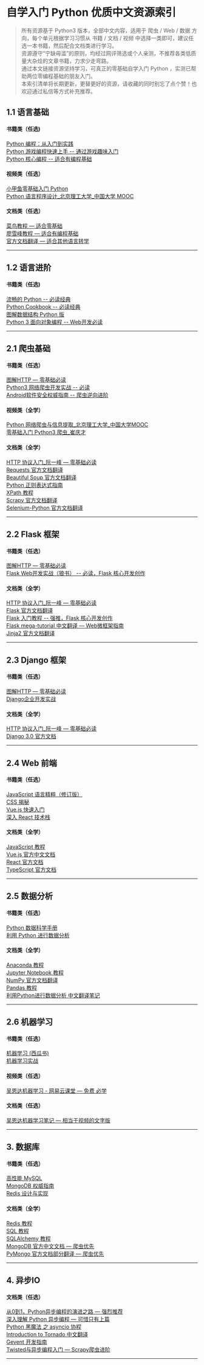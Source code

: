 # 自学入门 Python 优质中文资源索引

> 所有资源基于 Python3 版本，全部中文内容，适用于 爬虫 / Web / 数据 方向，每个单元根据学习习惯从 书籍 / 文档 / 视频 中选择一类即可，建议任选一本书籍，然后配合文档类进行学习。  
> 资源遵守“宁缺毋滥”的原则，均经过网评筛选或个人亲测，不推荐各类低质量大杂烩的文章书籍，力求少走弯路。  
> 通过本文链接资源坚持学习，可真正的零基础自学入门 Python ，实测已帮助两位零编程基础的朋友入门。  
> 本索引清单将长期更新，更替更好的资源，请收藏的同时别忘了点个赞！也欢迎通过私信等方式补充推荐。

## 1.1 语言基础

#### 书籍类（任选)
[Python 编程：从入门到实践](https://item.jd.com/11993134.html?cu=true&utm_source=kong&utm_medium=tuiguang&utm_campaign=t_1001542270_1000008160_0_1929571479&utm_term=3a5041eb2363478d977b6ce59798dcc2)  
[Python 游戏编程快速上手 -- 通过游戏趣味入门](https://item.jd.com/12202703.html?cu=true&utm_source=kong&utm_medium=tuiguang&utm_campaign=t_1001542270_1000008160_0_1929571479&utm_term=281a2ca3f6a74137b27bb9a8b171b61c)  
[Python 核心编程 -- 适合有编程基础](https://item.jd.com/10062788.html?cu=true&utm_source=kong&utm_medium=tuiguang&utm_campaign=t_1001542270_1000008160_0_1929571479&utm_term=3386f9ebe12c46ffb44e4a9c494004aa)  

#### 视频类（任选）
[小甲鱼零基础入门 Python](https://www.bilibili.com/video/av27789609)  
[Python 语言程序设计_北京理工大学_中国大学 MOOC](https://www.icourse163.org/course/BIT-268001)  

#### 文档类（任选）
[菜鸟教程 — 适合零基础](http://www.runoob.com/python3/python3-tutorial.html)  
[廖雪峰教程 — 适合有编程基础](https://www.liaoxuefeng.com/wiki/0014316089557264a6b348958f449949df42a6d3a2e542c000)  
[官方文档翻译 — 适合其他语言转学](https://yiyibooks.cn/xx/python_352/index.html)  

* * *

## 1.2 语言进阶

#### 书籍类（任选)
[流畅的 Python -- 必读经典](https://item.jd.com/12186192.html?cu=true&utm_source=kong&utm_medium=tuiguang&utm_campaign=t_1001542270_1000008160_0_1929571479&utm_term=b13a193f9b934ac5a3d91bb5b338c120)  
[Python Cookbook -- 必读经典](https://item.jd.com/11681561.html?cu=true&utm_source=kong&utm_medium=tuiguang&utm_campaign=t_1001542270_1000008160_0_1929571479&utm_term=cd8772417e5a43fd91e4ef3f69e65527)  
[图解数据结构 Python 版](https://item.jd.com/12336391.html?cu=true&utm_source=kong&utm_medium=tuiguang&utm_campaign=t_1001542270_1000008160_0_1929571479&utm_term=9464e258ce0546cba144091d8fdfb4f6)  
[Python 3 面向对象编程 -- Web开发必读](https://item.jd.com/12385123.html?cu=true&utm_source=kong&utm_medium=tuiguang&utm_campaign=t_1001542270_1000008160_0_1929571479&utm_term=78fedcb68cba49d681fa7590b62fe954)  

* * *

## 2.1 爬虫基础

#### 书籍类（任选）

[图解HTTP — 零基础必读](https://item.jd.com/1179243750.html?cu=true&utm_source=kong&utm_medium=tuiguang&utm_campaign=t_1001542270_1000008160_0_1929571479&utm_term=fd56d83454434af7953d5d0df0c2c5bf)  
[Python3 网络爬虫开发实战 -- 必读](https://item.jd.com/49825026628.html?cu=true&utm_source=kong&utm_medium=tuiguang&utm_campaign=t_1001542270_1000008160_0_1929571479&utm_term=c5522372b8fb464dbb98a26ec96aae36)  
[Android软件安全权威指南 -- 爬虫逆向进阶](https://item.jd.com/45942848920.html?cu=true&utm_source=kong&utm_medium=tuiguang&utm_campaign=t_1001542270_1000008160_0_1929571479&utm_term=7e35b89bfe3f41189ecb222c7f111a50)  

#### 视频类（全学）
[Python 网络爬虫与信息提取_北京理工大学_中国大学MOOC](https://www.icourse163.org/course/BIT-1001870001)  
[零基础入门 Python3 爬虫_崔庆才](https://edu.hellobi.com/course/157)

#### 文档类（全学）
[HTTP 协议入门_阮一峰 — 零基础必读](http://www.ruanyifeng.com/blog/2016/08/http.html)  
[Requests 官方文档翻译](http://docs.python-requests.org/zh_CN/latest/user/quickstart.html)  
[Beautiful Soup 官方文档翻译](https://beautifulsoup.readthedocs.io/zh_CN/latest/)  
[Python 正则表达式指南](https://www.cnblogs.com/huxi/archive/2010/07/04/1771073.html)  
[XPath 教程](http://www.w3school.com.cn/xpath/index.asp)  
[Scrapy 官方文档翻译](https://scrapy-chs.readthedocs.io/zh_CN/1.0/intro/install.html)  
[Selenium-Python 官方文档翻译](https://selenium-python-zh.readthedocs.io/en/latest/index.html)

* * *

## 2.2 Flask 框架

#### 书籍类（任选）
[图解HTTP — 零基础必读](https://item.jd.com/1179243750.html?cu=true&utm_source=kong&utm_medium=tuiguang&utm_campaign=t_1001542270_1000008160_0_1929571479&utm_term=fd56d83454434af7953d5d0df0c2c5bf)  
[Flask Web开发实战（狼书） -- 必读，Flask 核心开发创作](https://item.jd.com/32885183767.html?cu=true&utm_source=kong&utm_medium=tuiguang&utm_campaign=t_1001542270_1000008160_0_1929571479&utm_term=f286c6172dbd4b02b2e1ce1725e7fddd)  

#### 文档类（全学）
[HTTP 协议入门_阮一峰 — 零基础必读](http://www.ruanyifeng.com/blog/2016/08/http.html)  
[Flask 官方文档翻译](http://docs.jinkan.org/docs/flask/)  
[Flask 入门教程 -- 强推，Flask 核心开发创作](http://helloflask.com/tutorial/)  
[Flask mega-tutorial 中文翻译 — Web微框架指南](http://www.pythondoc.com/flask-mega-tutorial/)   
[Jinja2 官方文档翻译](http://docs.jinkan.org/docs/jinja2/)  

* * *

## 2.3 Django 框架

#### 书籍类（任选）
[图解HTTP — 零基础必读](https://item.jd.com/1179243750.html?cu=true&utm_source=kong&utm_medium=tuiguang&utm_campaign=t_1001542270_1000008160_0_1929571479&utm_term=fd56d83454434af7953d5d0df0c2c5bf)  
[Django企业开发实战](https://item.jd.com/12537842.html?cu=true&utm_source=kong&utm_medium=tuiguang&utm_campaign=t_1001542270_1000008160_0_1929571479&utm_term=e74f4a006d274bfd9ff0a039609208c9)  

#### 文档类（全学）
[HTTP 协议入门_阮一峰 — 零基础必读](http://www.ruanyifeng.com/blog/2016/08/http.html)  
[Django 3.0 官方文档](https://docs.djangoproject.com/zh-hans/3.0/)  

* * *

## 2.4 Web 前端

#### 书籍类（任选）
[JavaScript 语言精粹（修订版）](https://item.jd.com/11090963.html?cu=true&utm_source=kong&utm_medium=tuiguang&utm_campaign=t_1001542270_1000008160_0_1929571479&utm_term=805b7ab7e7a4406e97af470023f41dd5)  
[CSS 揭秘](https://item.jd.com/49883132371.html?cu=true&utm_source=kong&utm_medium=tuiguang&utm_campaign=t_1001542270_1000008160_0_1929571479&utm_term=518dad27c6e24318be217ac6391b7a74)  
[Vue.js 快速入门](https://item.jd.com/12517946.html?cu=true&utm_source=kong&utm_medium=tuiguang&utm_campaign=t_1001542270_1000008160_0_1929571479&utm_term=a6ed70c74a5949c28719ee3c824e387e)  
[深入 React 技术栈](https://item.jd.com/12068636.html?cu=true&utm_source=kong&utm_medium=tuiguang&utm_campaign=t_1001542270_1000008160_0_1929571479&utm_term=8bee6545d5b644309bcfe96fd755c41d)  

#### 文档类（全学）
[JavaScript 教程](http://www.w3school.com.cn/js/index.asp)  
[Vue.js 官方中文文档](https://cn.vuejs.org/v2/guide/index.html)  
[React 官方文档](https://www.reactjscn.com/docs/hello-world.html)  
[TypeScript 官方文档](https://www.tslang.cn/docs/home.html)  

* * *

## 2.5 数据分析

#### 书籍类（任选）
[Python 数据科学手册](https://item.jd.com/29428299573.html?cu=true&utm_source=kong&utm_medium=tuiguang&utm_campaign=t_1001542270_1000008160_0_1929571479&utm_term=81d3ab8edd92497c9f654e9207e75dff)   
[利用 Python 进行数据分析](https://item.jd.com/12398725.html?cu=true&utm_source=kong&utm_medium=tuiguang&utm_campaign=t_1001542270_1000008160_0_1929571479&utm_term=f0e26ff1309a432a8bec157e32638e09)  

#### 文档类（全学）
[Anaconda 教程](https://www.jianshu.com/p/62f155eb6ac5)  
[Jupyter Notebook 教程](https://blog.csdn.net/DataCastle/article/details/78890469)  
[NumPy 官方文档翻译](https://www.numpy.org.cn/)  
[Pandas 教程](https://www.yiibai.com/pandas/python_pandas_environment_setup.html)   
[利用Python进行数据分析 中文翻译笔记](https://github.com/BrambleXu/pydata-notebook?utm_medium=social&utm_source=qq)  

* * *

## 2.6 机器学习

#### 书籍类（任选）
[机器学习 (西瓜书)](https://item.jd.com/11867803.html?cu=true&utm_source=kong&utm_medium=tuiguang&utm_campaign=t_1001542270_1000008160_0_1929571479&utm_term=2f2a53c477cd4c2f84a3a2cf70a222f6)  
[机器学习实战](https://item.jd.com/12128543.html?cu=true&utm_source=kong&utm_medium=tuiguang&utm_campaign=t_1001542270_1000008160_0_1929571479&utm_term=c4343287898b4740b16ab2f5f60edbb2)  

#### 视频类（任选）
[吴恩达机器学习 \- 网易云课堂 — 免费 必学](https://study.163.com/course/courseMain.htm?courseId=1004570029)  

#### 文档类（任选）
[吴恩达机器学习笔记 — 相当于视频的文字版](https://github.com/fengdu78/Coursera-ML-AndrewNg-Notes)  

* * *

## 3\. 数据库

#### 书籍类（任选）
[高性能 MySQL](https://item.jd.com/11220393.html?cu=true&utm_source=kong&utm_medium=tuiguang&utm_campaign=t_1001542270_1000008160_0_1929571479&utm_term=da846dfe1fa14db6a18bf1bed15e3869)  
[MongoDB 权威指南](https://item.jd.com/11384782.html?cu=true&utm_source=kong&utm_medium=tuiguang&utm_campaign=t_1001542270_1000008160_0_1929571479&utm_term=0c7bacdc0b25430eb1a1ae9c486f3f15)  
[Redis 设计与实现](https://item.jd.com/11486101.html?cu=true&utm_source=kong&utm_medium=tuiguang&utm_campaign=t_1001542270_1000008160_0_1929571479&utm_term=940b141ea7bb4374a4eba79f6dee4d07)  

#### 文档类（全学）
[Redis 教程](http://www.runoob.com/redis/redis-tutorial.html)  
[SQL 教程](http://www.w3school.com.cn/sql/index.asp)  
[SQLAlchemy 教程](https://www.jianshu.com/p/0ad18fdd7eed)  
[MongoDB 官方中文文档 — 爬虫优先](http://www.mongoing.com/docs/)  
[PyMongo 官方文档部分翻译 — 爬虫优先](https://www.cnblogs.com/zhouxuchen/p/5544227.html)  

* * *

## 4\. 异步IO

#### 文档类（任选）  
[从0到1，Python异步编程的演进之路 — 强烈推荐](https://zhuanlan.zhihu.com/p/25228075)  
[深入理解 Python 异步编程 — 可惜只有上篇](http://python.jobbole.com/88291/)  
[Python 黑魔法 之 asyncio 协程](https://www.jianshu.com/p/b5e347b3a17c)  
[Introduction to Tornado 中文翻译](http://demo.pythoner.com/itt2zh/index.html)  
[Gevent 开发指南](https://blog.csdn.net/u010159842/article/details/56480219)  
[Twisted与异步编程入门 — Scrapy爬虫进阶](https://likebeta.gitbooks.io/twisted-intro-cn/content/zh/)  

* * * 
